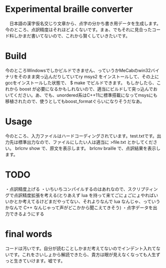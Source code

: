 ﻿# Experimental braille converter
　日本語の漢字仮名交じり文章から、点字の分かち書き用データを生成します。今のところ、点訳精度はそれほどよくないです。まぁ、でもそれに見合ったコード料しかまだ書いてないので、これから賢くしていきたいです。
# Build
今のところWindowsでしかビルドできません、っていうかMeCabのwin32バイナリをそのまま突っ込んだりしていてry
msys2 をインストールして、その上にgccをインストールした状態で、
$ make
でビルドできます。
もしかしたら、これから boost が必要になるかもしれないので、適当にビルドして突っ込んでおいてください。あ、でも、unordered系はC++11に標準搭載になってmsysにも移植されたので、使うとしてもboost_formatぐらいになりそうだなあ。
# Usage
今のところ、入力ファイルはハードコーディングされています。test.txtです。出力先は標準出力なので、ファイルにしたい人は適当に >file.txt とかしてください。
brlcnv show で、原文を表示します。
brlcnv braille で、点訳結果を表示します。

# TODO
・点訳精度上げる
・いちいちコンパイルするのはあれなので、スクリプティングで点訳精度拡張を考える(とりあえず lua を持って来てごにょごにょやればいいかとか考えてるけどまだやってない、それよりなんで lua なんじゃ、っていうかなんで C++ なんじゃって声がどこかから聞こえてきそう)
・点字データを出力できるようにする

# final words
コードは汚いです。自分が読むことしかまだ考えてないのでインデント入れてないです。これをさいしょから解読できたら、貴方は眼が見えなくなっても人生ずっと生きていけます。嘘です。
